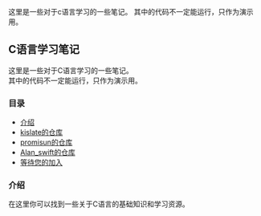 这里是一些对于c语言学习的一些笔记。
其中的代码不一定能运行，只作为演示用。
## C语言学习笔记

这里是一些对于C语言学习的一些笔记。  
其中的代码不一定能运行，只作为演示用。

### 目录

- [介绍](README.md)
- [kislate的仓库](kislate_workshop)
- [promisun的仓库](promisun_workshop)
- [Alan_swift的仓库](Alan_workshop)
- [等待您的加入](#参考资料)

### 介绍

在这里你可以找到一些关于C语言的基础知识和学习资源。
